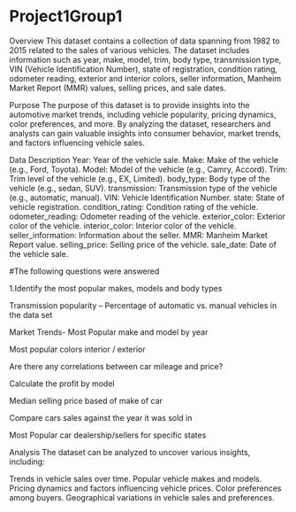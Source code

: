 # Project1Group1
Overview
This dataset contains a collection of data spanning from 1982 to 2015 related to the sales of various vehicles. The dataset includes information such as year, make, model, trim, body type, transmission type, VIN (Vehicle Identification Number), state of registration, condition rating, odometer reading, exterior and interior colors, seller information, Manheim Market Report (MMR) values, selling prices, and sale dates.

Purpose
The purpose of this dataset is to provide insights into the automotive market trends, including vehicle popularity, pricing dynamics, color preferences, and more. By analyzing the dataset, researchers and analysts can gain valuable insights into consumer behavior, market trends, and factors influencing vehicle sales.

Data Description
Year: Year of the vehicle sale.
Make: Make of the vehicle (e.g., Ford, Toyota).
Model: Model of the vehicle (e.g., Camry, Accord).
Trim: Trim level of the vehicle (e.g., EX, Limited).
body_type: Body type of the vehicle (e.g., sedan, SUV).
transmission: Transmission type of the vehicle (e.g., automatic, manual).
VIN: Vehicle Identification Number.
state: State of vehicle registration.
condition_rating: Condition rating of the vehicle.
odometer_reading: Odometer reading of the vehicle.
exterior_color: Exterior color of the vehicle.
interior_color: Interior color of the vehicle.
seller_information: Information about the seller.
MMR: Manheim Market Report value.
selling_price: Selling price of the vehicle.
sale_date: Date of the vehicle sale.

#The following questions were answered

1.Identify the most popular makes, models and body types

Transmission popularity – Percentage of automatic vs. manual vehicles in the data set

Market Trends- Most Popular make and model by year

Most popular colors interior / exterior

Are there any correlations between car mileage and price?

Calculate the profit by model

Median selling price based of make of car

Compare cars sales against the year it was sold in

Most Popular car dealership/sellers for specific states

Analysis
The dataset can be analyzed to uncover various insights, including:

Trends in vehicle sales over time.
Popular vehicle makes and models.
Pricing dynamics and factors influencing vehicle prices.
Color preferences among buyers.
Geographical variations in vehicle sales and preferences.
